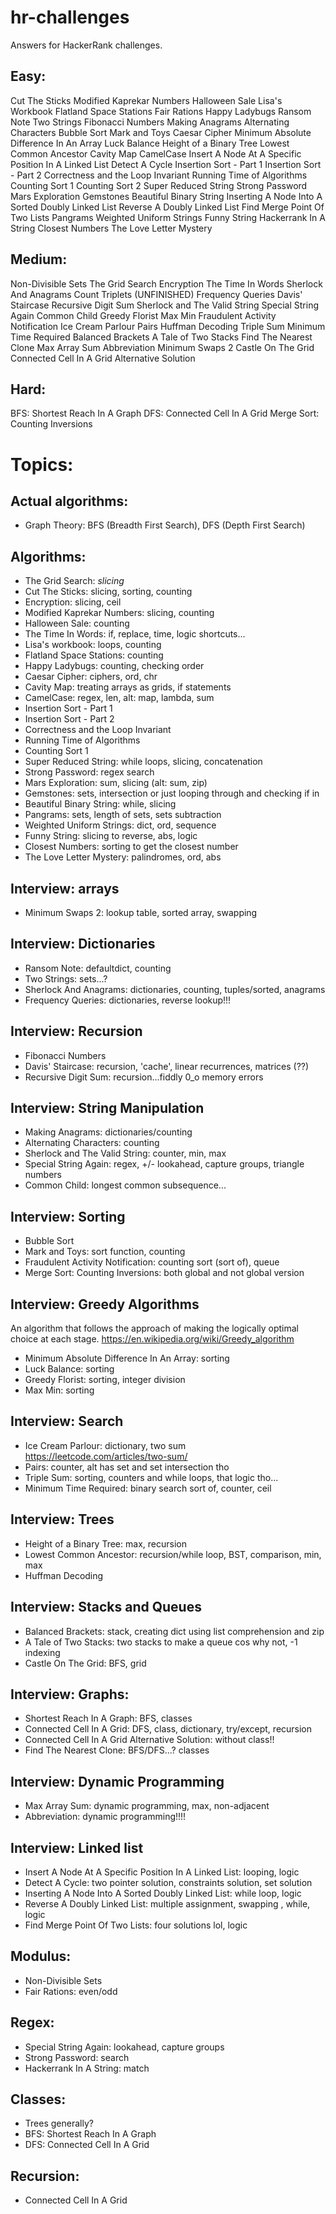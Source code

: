 # hr-challenges
Answers for HackerRank challenges.

## Easy:
Cut The Sticks
Modified Kaprekar Numbers
Halloween Sale
Lisa's Workbook
Flatland Space Stations
Fair Rations
Happy Ladybugs
Ransom Note
Two Strings
Fibonacci Numbers
Making Anagrams
Alternating Characters
Bubble Sort
Mark and Toys
Caesar Cipher
Minimum Absolute Difference In An Array
Luck Balance
Height of a Binary Tree
Lowest Common Ancestor
Cavity Map
CamelCase
Insert A Node At A Specific Position In A Linked List
Detect A Cycle
Insertion Sort - Part 1
Insertion Sort - Part 2
Correctness and the Loop Invariant
Running Time of Algorithms
Counting Sort 1
Counting Sort 2
Super Reduced String
Strong Password
Mars Exploration
Gemstones
Beautiful Binary String
Inserting A Node Into A Sorted Doubly Linked List
Reverse A Doubly Linked List
Find Merge Point Of Two Lists
Pangrams
Weighted Uniform Strings
Funny String
Hackerrank In A String
Closest Numbers
The Love Letter Mystery

## Medium:
Non-Divisible Sets
The Grid Search
Encryption
The Time In Words
Sherlock And Anagrams
Count Triplets (UNFINISHED)
Frequency Queries
Davis' Staircase
Recursive Digit Sum
Sherlock and The Valid String
Special String Again
Common Child
Greedy Florist
Max Min
Fraudulent Activity Notification
Ice Cream Parlour
Pairs
Huffman Decoding
Triple Sum
Minimum Time Required
Balanced Brackets
A Tale of Two Stacks
Find The Nearest Clone
Max Array Sum
Abbreviation
Minimum Swaps 2
Castle On The Grid
Connected Cell In A Grid Alternative Solution

## Hard:
BFS: Shortest Reach In A Graph
DFS: Connected Cell In A Grid
Merge Sort: Counting Inversions

# Topics:
## Actual algorithms:
- Graph Theory: BFS (Breadth First Search), DFS (Depth First Search)

## Algorithms:
- The Grid Search: *slicing*
- Cut The Sticks: slicing, sorting, counting
- Encryption: slicing, ceil
- Modified Kaprekar Numbers: slicing, counting
- Halloween Sale: counting
- The Time In Words: if, replace, time, logic shortcuts...
- Lisa's workbook: loops, counting
- Flatland Space Stations: counting
- Happy Ladybugs: counting, checking order
- Caesar Cipher: ciphers, ord, chr
- Cavity Map: treating arrays as grids, if statements
- CamelCase: regex, len, alt: map, lambda, sum
- Insertion Sort - Part 1
- Insertion Sort - Part 2
- Correctness and the Loop Invariant
- Running Time of Algorithms
- Counting Sort 1
- Super Reduced String: while loops, slicing, concatenation
- Strong Password: regex search
- Mars Exploration: sum, slicing (alt: sum, zip)
- Gemstones: sets, intersection or just looping through and checking if in
- Beautiful Binary String: while, slicing
- Pangrams: sets, length of sets, sets subtraction
- Weighted Uniform Strings: dict, ord, sequence
- Funny String: slicing to reverse, abs, logic
- Closest Numbers: sorting to get the closest number
- The Love Letter Mystery: palindromes, ord, abs

## Interview: arrays
- Minimum Swaps 2: lookup table, sorted array, swapping

## Interview: Dictionaries
- Ransom Note: defaultdict, counting
- Two Strings: sets...?
- Sherlock And Anagrams: dictionaries, counting, tuples/sorted, anagrams
- Frequency Queries: dictionaries, reverse lookup!!!

## Interview: Recursion
- Fibonacci Numbers
- Davis' Staircase: recursion, 'cache', linear recurrences, matrices (??)
- Recursive Digit Sum: recursion...fiddly 0_o memory errors

## Interview: String Manipulation
- Making Anagrams: dictionaries/counting
- Alternating Characters: counting
- Sherlock and The Valid String: counter, min, max
- Special String Again: regex, +/- lookahead, capture groups, triangle numbers
- Common Child: longest common subsequence...

## Interview: Sorting
- Bubble Sort
- Mark and Toys: sort function, counting
- Fraudulent Activity Notification: counting sort (sort of), queue
- Merge Sort: Counting Inversions: both global and not global version


## Interview: Greedy Algorithms
An algorithm that follows the approach of making the logically optimal choice
at each stage. https://en.wikipedia.org/wiki/Greedy_algorithm
- Minimum Absolute Difference In An Array: sorting
- Luck Balance: sorting
- Greedy Florist: sorting, integer division
- Max Min: sorting

## Interview: Search
- Ice Cream Parlour: dictionary, two sum https://leetcode.com/articles/two-sum/
- Pairs: counter, alt has set and set intersection tho
- Triple Sum: sorting, counters and while loops, that logic tho...
- Minimum Time Required: binary search sort of, counter, ceil

## Interview: Trees
- Height of a Binary Tree: max, recursion
- Lowest Common Ancestor: recursion/while loop, BST, comparison, min, max
- Huffman Decoding

## Interview: Stacks and Queues
- Balanced Brackets: stack, creating dict using list comprehension and zip
- A Tale of Two Stacks: two stacks to make a queue cos why not, -1 indexing
- Castle On The Grid: BFS, grid

## Interview: Graphs:
- Shortest Reach In A Graph: BFS, classes
- Connected Cell In A Grid: DFS, class, dictionary, try/except, recursion
- Connected Cell In A Grid Alternative Solution: without class!!
- Find The Nearest Clone: BFS/DFS...? classes

## Interview: Dynamic Programming
- Max Array Sum: dynamic programming, max, non-adjacent
- Abbreviation: dynamic programming!!!!

## Interview: Linked list
- Insert A Node At A Specific Position In A Linked List: looping, logic
- Detect A Cycle: two pointer solution, constraints solution, set solution
- Inserting A Node Into A Sorted Doubly Linked List: while loop, logic
- Reverse A Doubly Linked List: multiple assignment, swapping , while, logic
- Find Merge Point Of Two Lists: four solutions lol, logic

## Modulus:
- Non-Divisible Sets
- Fair Rations: even/odd

## Regex:
- Special String Again: lookahead, capture groups
- Strong Password: search
- Hackerrank In A String: match

## Classes:
- Trees generally?
- BFS: Shortest Reach In A Graph
- DFS: Connected Cell In A Grid

## Recursion:
- Connected Cell In A Grid
